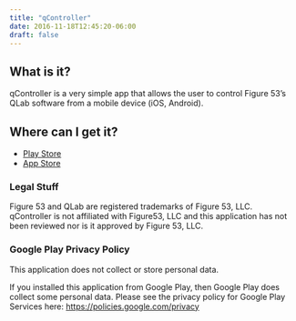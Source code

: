 ```yaml
---
title: "qController"
date: 2016-11-18T12:45:20-06:00
draft: false
---
```


## What is it?
qController is a very simple app that allows the user to control Figure 53’s QLab software from a mobile device (iOS, Android).

## Where can I get it?
* [Play Store](https://play.google.com/store/apps/details?id=com.jwetzell.qlabcontroller)
* [App Store](https://itunes.apple.com/us/app/qcontrol/id1350276173?mt=8)

###  Legal Stuff
Figure 53 and QLab are registered trademarks of Figure 53, LLC. qController is not affiliated with Figure53, LLC and this application has not been reviewed nor is it approved by Figure 53, LLC.

### Google Play Privacy Policy
This application does not collect or store personal data.

If you installed this application from Google Play, then Google Play does collect some personal data. Please see the privacy policy for Google Play Services here: https://policies.google.com/privacy